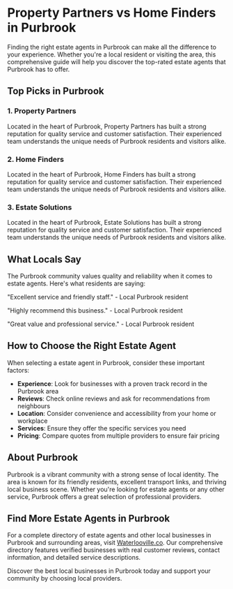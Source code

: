 # Property Partners vs Home Finders in Purbrook

Finding the right estate agents in Purbrook can make all the difference to your experience. Whether you're a local resident or visiting the area, this comprehensive guide will help you discover the top-rated estate agents that Purbrook has to offer.

## Top Picks in Purbrook

### 1. Property Partners
Located in the heart of Purbrook, Property Partners has built a strong reputation for quality service and customer satisfaction. Their experienced team understands the unique needs of Purbrook residents and visitors alike.

### 2. Home Finders
Located in the heart of Purbrook, Home Finders has built a strong reputation for quality service and customer satisfaction. Their experienced team understands the unique needs of Purbrook residents and visitors alike.

### 3. Estate Solutions
Located in the heart of Purbrook, Estate Solutions has built a strong reputation for quality service and customer satisfaction. Their experienced team understands the unique needs of Purbrook residents and visitors alike.

## What Locals Say

The Purbrook community values quality and reliability when it comes to estate agents. Here's what residents are saying:

"Excellent service and friendly staff." - Local Purbrook resident

"Highly recommend this business." - Local Purbrook resident

"Great value and professional service." - Local Purbrook resident

## How to Choose the Right Estate Agent

When selecting a estate agent in Purbrook, consider these important factors:

- **Experience**: Look for businesses with a proven track record in the Purbrook area
- **Reviews**: Check online reviews and ask for recommendations from neighbours
- **Location**: Consider convenience and accessibility from your home or workplace
- **Services**: Ensure they offer the specific services you need
- **Pricing**: Compare quotes from multiple providers to ensure fair pricing

## About Purbrook

Purbrook is a vibrant community with a strong sense of local identity. The area is known for its friendly residents, excellent transport links, and thriving local business scene. Whether you're looking for estate agents or any other service, Purbrook offers a great selection of professional providers.

## Find More Estate Agents in Purbrook

For a complete directory of estate agents and other local businesses in Purbrook and surrounding areas, visit [Waterlooville.co](https://waterlooville.co). Our comprehensive directory features verified businesses with real customer reviews, contact information, and detailed service descriptions.

Discover the best local businesses in Purbrook today and support your community by choosing local providers.

